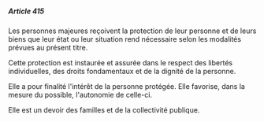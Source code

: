 ##### Article 415

Les personnes majeures reçoivent la protection de leur personne et de leurs biens que leur état ou leur situation rend nécessaire selon les modalités prévues au présent titre.

Cette protection est instaurée et assurée dans le respect des libertés individuelles, des droits fondamentaux et de la dignité de la personne.

Elle a pour finalité l'intérêt de la personne protégée. Elle favorise, dans la mesure du possible, l'autonomie de celle-ci.

Elle est un devoir des familles et de la collectivité publique.

